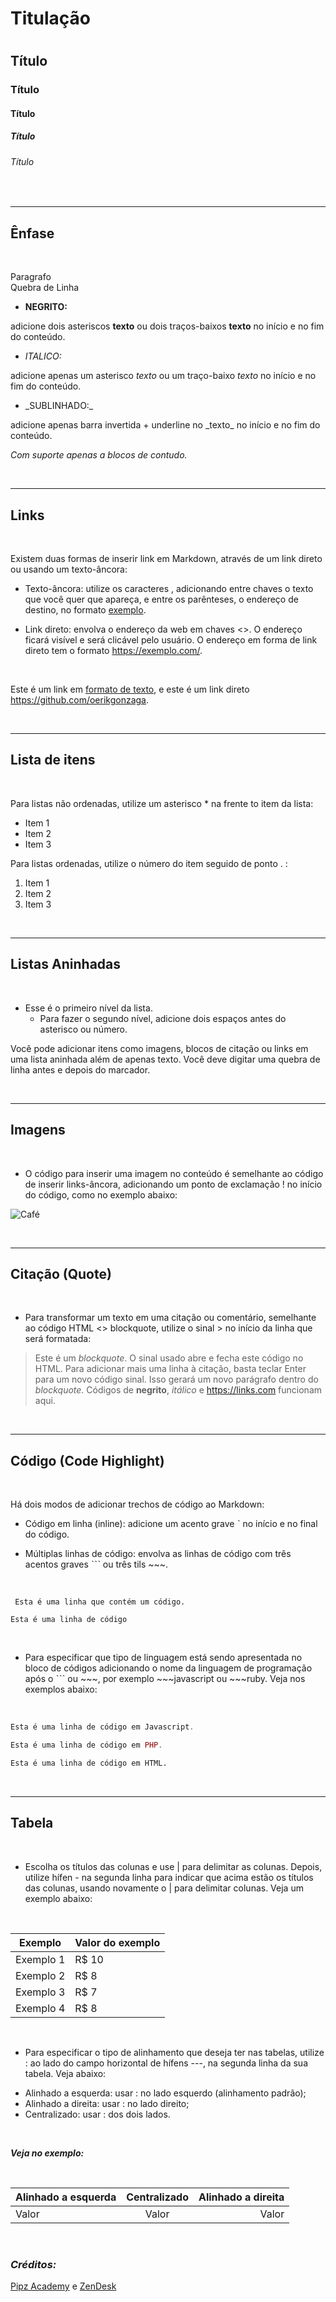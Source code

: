 # **Titulação** <h1>


## Título
### Título
#### Título
##### Título
###### Título
&nbsp;

---
##  **Ênfase**
&nbsp;


<p> Paragrafo
<br> Quebra de Linha


- **NEGRITO:**

adicione dois asteriscos **texto** ou dois traços-baixos __texto__ no início e no fim do conteúdo.

- _ITALICO:_

adicione apenas um asterisco *texto* ou um traço-baixo _texto_ no início e no fim do conteúdo.

- \_SUBLINHADO:\_

adicione apenas barra invertida + underline no \_texto\_ no início e no fim do conteúdo.

_Com suporte apenas a blocos de contudo._

&nbsp;

---
##  **Links**
&nbsp;

Existem duas formas de inserir link em Markdown, através de um link direto ou usando um texto-âncora:

- Texto-âncora: utilize os caracteres [](), adicionando entre chaves o texto que você quer que apareça, e entre os parênteses, o endereço de destino, no formato [exemplo](https://exemplo.com/).

- Link direto: envolva o endereço da web em chaves <>. O endereço ficará visível e será clicável pelo usuário. O endereço em forma de link direto tem o formato <https://exemplo.com/>.

&nbsp;

Este é um link em [formato de texto](https://github.com/oerikgonzaga), e este é um link direto <https://github.com/oerikgonzaga>.


&nbsp;

---
##  **Lista de itens**
&nbsp;

Para listas não ordenadas, utilize um asterisco * na frente to item da lista:

* Item 1
* Item 2
* Item 3

Para listas ordenadas, utilize o número do item seguido de ponto . :

1. Item 1
2. Item 2
3. Item 3

&nbsp;

---
##  **Listas Aninhadas**
&nbsp;

* Esse é o primeiro nível da lista.
  * Para fazer o segundo nível, adicione dois espaços antes do asterisco ou número.

Você pode adicionar itens como imagens, blocos de citação ou links em uma lista aninhada além de apenas texto. Você deve digitar uma quebra de linha antes e depois do marcador.

&nbsp;

---
##  **Imagens**
&nbsp;

- O código para inserir uma imagem no conteúdo é semelhante ao código de inserir links-âncora, adicionando um ponto de exclamação ! no início do código, como no exemplo abaixo: 

![Café](https://static.vecteezy.com/ti/vetor-gratis/p1/1958794-desenho-desenho-de-xicara-de-cafe-com-coracao-continuo-unico-mao-desenhado-ilustracao-minimalismo-desenho-desenho-de-uma-linha-vetor.jpg)

&nbsp;

---
##  **Citação (Quote)**
&nbsp;

- Para transformar um texto em uma citação ou comentário, semelhante ao código HTML <> blockquote, utilize o sinal > no início da linha que será formatada:

>Este é um *blockquote*. O sinal usado abre e fecha este código no HTML. 
>Para adicionar mais uma linha à citação, basta teclar Enter para um novo
>código sinal. Isso gerará um novo parágrafo dentro do *blockquote*.
>Códigos de **negrito**, _itálico_ e <https://links.com> funcionam aqui.

&nbsp;

---
##  **Código (Code Highlight)**
&nbsp;

Há dois modos de adicionar trechos de código ao Markdown:

- Código em linha (inline): adicione um acento grave ˋ no início e no final do código.

- Múltiplas linhas de código: envolva as linhas de código com três acentos graves ˋˋˋ ou três tils ~~~.

&nbsp;

` Esta é uma linha que contém um código.`

```Esta é uma linha de código```

&nbsp;

- Para especificar que tipo de linguagem está sendo apresentada no bloco de códigos adicionando o nome da linguagem de programação após o ˋˋˋ ou ~~~, por exemplo ~~~javascript ou ~~~ruby. Veja nos exemplos abaixo:

&nbsp;

~~~javascript
Esta é uma linha de código em Javascript.
~~~

~~~php
Esta é uma linha de código em PHP.
~~~

~~~html
Esta é uma linha de código em HTML.
~~~

&nbsp;


---
##  **Tabela**
&nbsp;

- Escolha os títulos das colunas e use | para delimitar as colunas. Depois, utilize hífen - na segunda linha para indicar que acima estão os títulos das colunas, usando novamente o | para delimitar colunas. Veja um exemplo abaixo:

&nbsp;

Exemplo   | Valor do exemplo
--------- | ------
Exemplo 1 | R$ 10
Exemplo 2 | R$ 8
Exemplo 3 | R$ 7
Exemplo 4 | R$ 8

&nbsp;

- Para especificar o tipo de alinhamento que deseja ter nas tabelas, utilize : ao lado do campo horizontal de hífens ---, na segunda linha da sua tabela. Veja abaixo:

+ Alinhado a esquerda: usar : no lado esquerdo (alinhamento padrão);
+ Alinhado a direita: usar : no lado direito;
+ Centralizado: usar : dos dois lados.

&nbsp;

_**Veja no exemplo:**_

&nbsp;

Alinhado a esquerda | Centralizado | Alinhado a direita
:--------- | :------: | -------:
Valor | Valor | Valor

&nbsp;


### _**Créditos:**_

[Pipz Academy](https://docs.pipz.com/central-de-ajuda/learning-center/guia-basico-de-markdown#open) e [ZenDesk](https://support.zendesk.com/hc/pt-br/articles/4408846544922-Formata%C3%A7%C3%A3o-de-texto-com-Markdown)